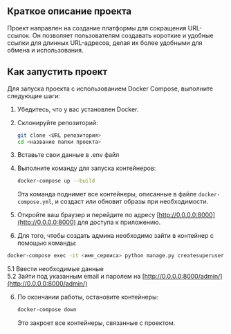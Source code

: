 ## Краткое описание проекта

Проект направлен на создание платформы для сокращения URL-ссылок. Он позволяет
пользователям создавать короткие и удобные ссылки для длинных URL-адресов, делая
их более удобными для обмена и использования.

## Как запустить проект

Для запуска проекта с использованием Docker Compose, выполните следующие шаги:

1. Убедитесь, что у вас установлен Docker.

2. Склонируйте репозиторий:

    ```bash
    git clone <URL репозитория>
    cd <название папки проекта>
    ```

3. Вставьте свои данные в .env файл


4. Выполните команду для запуска контейнеров:

    ```bash
    docker-compose up --build
    ```

   Эта команда поднимет все контейнеры, описанные в файле `docker-compose.yml`,
   и создаст или обновит образы при необходимости.

4. Откройте ваш браузер и перейдите по
   адресу [http://0.0.0.0:8000](http://0.0.0.0:8000) для доступа к
   приложению.


5. Для того, чтобы создать админа необходимо зайти в контейнер с помощью
   команды:

```bash
docker-compose exec -it <имя_сервиса> python manage.py createsuperuser
```

5.1 Ввести необходимые данные   
5.2 Зайти под указанным email и паролем
на [http://0.0.0.0:8000/admin/](http://0.0.0.0:8000/admin/)

6. По окончании работы, остановите контейнеры:

    ```bash
    docker-compose down
    ```

   Это закроет все контейнеры, связанные с проектом.
